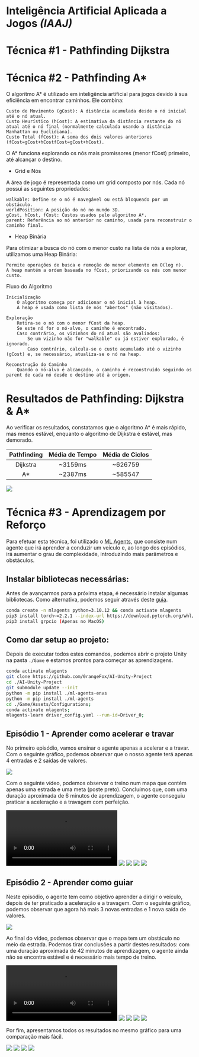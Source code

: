 # Inteligência Artificial Aplicada a Jogos *(IAAJ)*

# Técnica #1 - Pathfinding Dijkstra

# Técnica #2 - Pathfinding A*

O algoritmo A* é utilizado em inteligência artificial para jogos devido à sua eficiência em encontrar caminhos. Ele combina:

    Custo de Movimento (gCost): A distância acumulada desde o nó inicial até o nó atual.
    Custo Heurístico (hCost): A estimativa da distância restante do nó atual até o nó final (normalmente calculada usando a distância Manhattan ou Euclidiana).
    Custo Total (fCost): A soma dos dois valores anteriores (fCost=gCost+hCostfCost=gCost+hCost).

O A* funciona explorando os nós mais promissores (menor fCost) primeiro, até alcançar o destino.

- Grid e Nós

A área de jogo é representada como um grid composto por nós. Cada nó possui as seguintes propriedades:

    walkable: Define se o nó é navegável ou está bloqueado por um obstáculo.
    worldPosition: A posição do nó no mundo 3D.
    gCost, hCost, fCost: Custos usados pelo algoritmo A*.
    parent: Referência ao nó anterior no caminho, usada para reconstruir o caminho final.

- Heap Binária

Para otimizar a busca do nó com o menor custo na lista de nós a explorar, utilizamos uma Heap Binária:

    Permite operações de busca e remoção do menor elemento em O(log n).
    A heap mantém a ordem baseada no fCost, priorizando os nós com menor custo.

Fluxo do Algoritmo

    Inicialização
        O algoritmo começa por adicionar o nó inicial à heap.
        A heap é usada como lista de nós "abertos" (não visitados).

    Exploração
        Retira-se o nó com o menor fCost da heap.
        Se este nó for o nó-alvo, o caminho é encontrado.
        Caso contrário, os vizinhos do nó atual são avaliados:
            Se um vizinho não for "walkable" ou já estiver explorado, é ignorado.
            Caso contrário, calcula-se o custo acumulado até o vizinho (gCost) e, se necessário, atualiza-se o nó na heap.

    Reconstrução do Caminho
        Quando o nó-alvo é alcançado, o caminho é reconstruído seguindo os parent de cada nó desde o destino até à origem.

# Resultados de Pathfinding: Dijkstra & A*
Ao verificar os resultados, constatamos que o algoritmo A* é mais rápido, mas menos estável, enquanto o algoritmo de Dijkstra é estável, mas demorado.

| Pathfinding | Média de Tempo | Média de Ciclos |
|:-----------:|:--------------:|:---------------:|
|  Dijkstra   |    ~3159ms     |     ~626759     |
|     A*      |     ~2387ms     |     ~585547      |

![](./Images/Pathfinding_Benchmark.png)

# Técnica #3 - Aprendizagem por Reforço
Para efetuar esta técnica, foi utilizado o [ML Agents](https://github.com/Unity-Technologies/ml-agents), que consiste num agente que irá aprender a conduzir um veículo e, ao longo dos episódios, irá aumentar o grau de complexidade, introduzindo mais parâmetros e obstáculos.

## Instalar bibliotecas necessárias:
Antes de avançarmos para a próxima etapa, é necessário instalar algumas bibliotecas. Como alternativa, podemos seguir através deste [guia](https://unity-technologies.github.io/ml-agents/Installation/).

```bash
conda create -n mlagents python=3.10.12 && conda activate mlagents
pip3 install torch~=2.2.1 --index-url https://download.pytorch.org/whl/cu121
pip3 install grpcio (Apenas no MacOS)
```

## Como dar setup ao projeto:
Depois de executar todos estes comandos, podemos abrir o projeto Unity na pasta `./Game` e estamos prontos para começar as aprendizagens.

```bash
conda activate mlagents
git clone https://github.com/0rangeFox/AI-Unity-Project
cd ./AI-Unity-Project
git submodule update --init
python -m pip install ./ml-agents-envs
python -m pip install ./ml-agents
cd ./Game/Assets/Configurations;
conda activate mlagents;
mlagents-learn driver_config.yaml --run-id=Driver_0;
```

## Episódio 1 - Aprender como acelerar e travar
No primeiro episódio, vamos ensinar o agente apenas a acelerar e a travar. Com o seguinte gráfico, podemos observar que o nosso agente terá apenas 4 entradas e 2 saídas de valores.

![](./Images/AI-Episode_1.png)

Com o seguinte vídeo, podemos observar o treino num mapa que contém apenas uma estrada e uma meta (poste preto). Concluímos que, com uma duração aproximada de 6 minutos de aprendizagem, o agente conseguiu praticar a aceleração e a travagem com perfeição.

![](./Images/AI-Episode_1-Training.mov)
![](./Images/AI-Episode_1-Cumulative_Reward.png)
![](./Images/AI-Episode_1-Curiosity_Forward_Loss.png)
![](./Images/AI-Episode_1-Entropy.png)
![](./Images/AI-Episode_1-Learning_Rate.png)

## Episódio 2 - Aprender como guiar
Neste episódio, o agente tem como objetivo aprender a dirigir o veículo, depois de ter praticado a aceleração e a travagem. Com o seguinte gráfico, podemos observar que agora há mais 3 novas entradas e 1 nova saída de valores.

![](./Images/AI-Episode_2.png)

Ao final do vídeo, podemos observar que o mapa tem um obstáculo no meio da estrada. Podemos tirar conclusões a partir destes resultados: com uma duração aproximada de 42 minutos de aprendizagem, o agente ainda não se encontra estável e é necessário mais tempo de treino.

![](./Images/AI-Episode_2-Training.mov)
![](./Images/AI-Episode_2-Cumulative_Reward.png)
![](./Images/AI-Episode_2-Curiosity_Forward_Loss.png)
![](./Images/AI-Episode_2-Entropy.png)
![](./Images/AI-Episode_2-Learning_Rate.png)

Por fim, apresentamos todos os resultados no mesmo gráfico para uma comparação mais fácil.

![](./Images/AI-Result-Cumulative_Reward.png)
![](./Images/AI-Result-Curiosity_Forward_Loss.png)
![](./Images/AI-Result-Entropy.png)
![](./Images/AI-Result-Learning_Rate.png)
